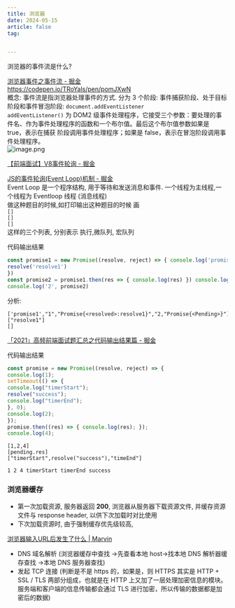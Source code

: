 ```yaml
---
title: 浏览器
date: 2024-05-15
article: false
tag:


---
```


浏览器的事件流是什么?  
  
[浏览器事件之事件流 - 掘金](https://juejin.cn/post/6844904097053687816)  
<https://codepen.io/TRoYals/pen/pomJXwN>  
概念: 事件流是指浏览器处理事件的方式. 分为 3 个阶段: 事件捕获阶段、处于目标阶段和事件冒泡阶段: `document.addEventListener`  
`addEventListener()` 为 DOM2 级事件处理程序，它接受三个参数：要处理的事件名、作为事件处理程序的函数和一个布尔值。最后这个布尔值参数如果是 true，表示在捕获 阶段调用事件处理程序；如果是 false，表示在冒泡阶段调用事件处理程序。  
![image.png](https://oss.naglfar28.com/naglfar28/202405152158657.png)  


[【前端面试】V8事件轮询 - 掘金](https://juejin.cn/post/7264783369878224956)  
  
[JS的事件轮询(Event Loop)机制 - 掘金](https://juejin.cn/post/6844904047271477255)  
Event Loop 是一个程序结构, 用于等待和发送消息和事件. 一个线程为主线程,一个线程为 Eventloop 线程 (消息线程)  
做这种题目的时候,如打印输出这种题目的时候 画  
`[]`  
`[]`  
`[]`  
这样的三个列表, 分别表示 执行,微队列, 宏队列  


代码输出结果
```js
const promise1 = new Promise((resolve, reject) => { console.log('promise1') 
resolve('resolve1') 
}) 
const promise2 = promise1.then(res => { console.log(res) }) console.log('1', promise1); 
console.log('2', promise2)
```
  
分析:  
```
['promise1',"1","Promise{<resolved>:resolve1}","2,"Promise{<Pending>}"]  
["resolve1"]  
[]
```
[「2021」高频前端面试题汇总之代码输出结果篇 - 掘金](https://juejin.cn/post/6959043611161952269)  


代码输出结果
```js
const promise = new Promise((resolve, reject) => { 
console.log(1); 
setTimeout(() => { 
console.log("timerStart"); 
resolve("success"); 
console.log("timerEnd"); 
}, 0); 
console.log(2); 
}); 
promise.then((res) => { console.log(res); }); 
console.log(4);
```
 
```
[1,2,4]  
[pending.res]  
["timerStart",resolve("success"),"timeEnd"]
```
```
1 2 4 timerStart timerEnd success
```


### 浏览器缓存  

- 第一次加载资源, 服务器返回 **200**, 浏览器从服务器下载资源文件, 并缓存资源文件与 response header, 以供下次加载时对比使用
- 下次加载资源时, 由于强制缓存优先级较高, 


[浏览器输入URL后发生了什么 | Marvin](https://canyuegongzi.github.io/web/browser/5.html)  
 
- DNS 域名解析 (浏览器缓存中查找 ->先查看本地 host->找本地 DNS 解析器缓存查找 ->本地 DNS 服务器查找)
- 发起 TCP 连接 (判断是不是 https 的，如果是，则 HTTPS 其实是 HTTP + SSL / TLS 两部分组成，也就是在 HTTP 上又加了一层处理加密信息的模块。服务端和客户端的信息传输都会通过 TLS 进行加密，所以传输的数据都是加密后的数据)

